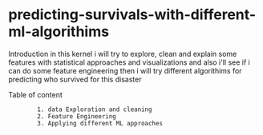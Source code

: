 # predicting-survivals-with-different-ml-algorithims
Introduction
in this kernel i will try to explore, clean and explain some features with statistical approaches and visualizations and also i'll see if i can do some feature engineering then i will try different algorithims for predicting who survived for this disaster

Table of content

            1. data Exploration and cleaning
            2. Feature Engineering
            3. Applying different ML approaches
